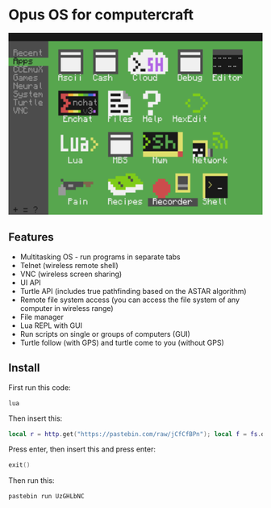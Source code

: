 
# Opus OS for computercraft

<img src="https://github.com/kepler155c/opus-wiki/blob/master/assets/images/opus.gif?raw=true" width="540" height="360">

## Features
* Multitasking OS - run programs in separate tabs
* Telnet (wireless remote shell)
* VNC (wireless screen sharing)
* UI API
* Turtle API (includes true pathfinding based on the ASTAR algorithm)
* Remote file system access (you can access the file system of any computer in wireless range)
* File manager
* Lua REPL with GUI
* Run scripts on single or groups of computers (GUI)
* Turtle follow (with GPS) and turtle come to you (without GPS)

## Install
First run this code:
```
lua
```
Then insert this:
```lua
local r = http.get("https://pastebin.com/raw/jCfCfBPn​"); local f = fs.open( shell.resolve( "pastebin" ), "w" ); f.write( r.readAll() ); f.close(); r.close()
```
Press enter, then insert this and press enter:
```lua
exit()
```
Then run this:
```
pastebin run UzGHLbNC
```
